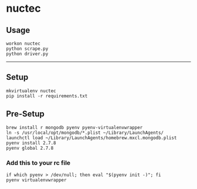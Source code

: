 # nuctec

## Usage
```
workon nuctec
python scrape.py
python driver.py
```

-----------------------------------

## Setup
```
mkvirtualenv nuctec
pip install -r requirements.txt
```

## Pre-Setup
```
brew install r mongodb pyenv pyenv-virtualenvwrapper
ln -s /usr/local/opt/mongodb/*.plist ~/Library/LaunchAgents/
launchctl load ~/Library/LaunchAgents/homebrew.mxcl.mongodb.plist
pyenv install 2.7.8
pyenv global 2.7.8
```

### Add this to your rc file
```
if which pyenv > /dev/null; then eval "$(pyenv init -)"; fi
pyenv virtualenvwrapper
```